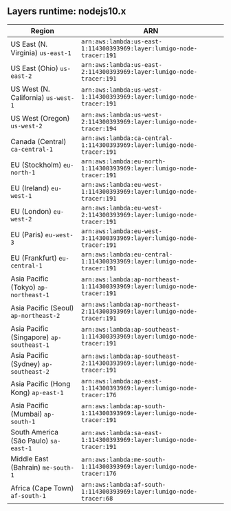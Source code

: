 Layers runtime: nodejs10.x
----
| Region | ARN |
| --- | --- |
|US East (N. Virginia)  `us-east-1`|`arn:aws:lambda:us-east-1:114300393969:layer:lumigo-node-tracer:191`|
|US East (Ohio)  `us-east-2`|`arn:aws:lambda:us-east-2:114300393969:layer:lumigo-node-tracer:191`|
|US West (N. California)  `us-west-1`|`arn:aws:lambda:us-west-1:114300393969:layer:lumigo-node-tracer:191`|
|US West (Oregon)  `us-west-2`|`arn:aws:lambda:us-west-2:114300393969:layer:lumigo-node-tracer:194`|
|Canada (Central)  `ca-central-1`|`arn:aws:lambda:ca-central-1:114300393969:layer:lumigo-node-tracer:191`|
|EU (Stockholm)  `eu-north-1`|`arn:aws:lambda:eu-north-1:114300393969:layer:lumigo-node-tracer:191`|
|EU (Ireland)  `eu-west-1`|`arn:aws:lambda:eu-west-1:114300393969:layer:lumigo-node-tracer:191`|
|EU (London)  `eu-west-2`|`arn:aws:lambda:eu-west-2:114300393969:layer:lumigo-node-tracer:191`|
|EU (Paris)  `eu-west-3`|`arn:aws:lambda:eu-west-3:114300393969:layer:lumigo-node-tracer:191`|
|EU (Frankfurt)  `eu-central-1`|`arn:aws:lambda:eu-central-1:114300393969:layer:lumigo-node-tracer:191`|
|Asia Pacific (Tokyo)  `ap-northeast-1`|`arn:aws:lambda:ap-northeast-1:114300393969:layer:lumigo-node-tracer:191`|
|Asia Pacific (Seoul)  `ap-northeast-2`|`arn:aws:lambda:ap-northeast-2:114300393969:layer:lumigo-node-tracer:191`|
|Asia Pacific (Singapore)  `ap-southeast-1`|`arn:aws:lambda:ap-southeast-1:114300393969:layer:lumigo-node-tracer:191`|
|Asia Pacific (Sydney)  `ap-southeast-2`|`arn:aws:lambda:ap-southeast-2:114300393969:layer:lumigo-node-tracer:191`|
|Asia Pacific (Hong Kong)  `ap-east-1`|`arn:aws:lambda:ap-east-1:114300393969:layer:lumigo-node-tracer:176`|
|Asia Pacific (Mumbai)  `ap-south-1`|`arn:aws:lambda:ap-south-1:114300393969:layer:lumigo-node-tracer:191`|
|South America (São Paulo)  `sa-east-1`|`arn:aws:lambda:sa-east-1:114300393969:layer:lumigo-node-tracer:191`|
|Middle East (Bahrain)  `me-south-1`|`arn:aws:lambda:me-south-1:114300393969:layer:lumigo-node-tracer:176`|
|Africa (Cape Town)  `af-south-1`|`arn:aws:lambda:af-south-1:114300393969:layer:lumigo-node-tracer:68`|

